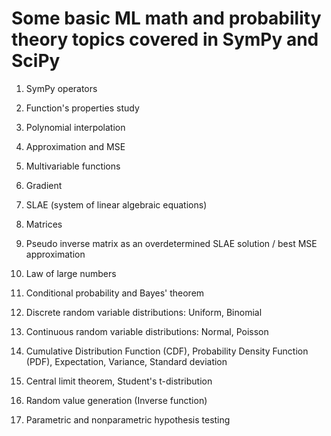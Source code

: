 # Some basic ML math and probability theory topics covered in SymPy and SciPy

1. SymPy operators
2. Function's properties study
3. Polynomial interpolation
4. Approximation and MSE
5. Multivariable functions
6. Gradient
7. SLAE (system of linear algebraic equations)
8. Matrices
9. Pseudo inverse matrix as an overdetermined SLAE solution / best MSE approximation

1. Law of large numbers
2. Conditional probability and Bayes' theorem
3. Discrete random variable distributions: Uniform, Binomial
4. Continuous random variable distributions: Normal, Poisson
5. Cumulative Distribution Function (CDF), Probability Density Function (PDF), Expectation, Variance, Standard deviation  
6. Central limit theorem, Student's t-distribution
7. Random value generation (Inverse function)
8. Parametric and nonparametric hypothesis testing